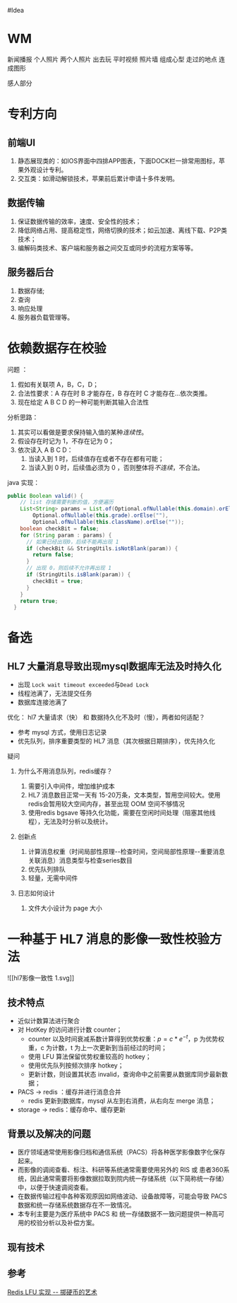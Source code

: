 #Idea
# WM
新闻播报   个人照片
两个人照片 出去玩 平时视频
照片墙  组成心型
走过的地点 连成图形

感人部分


# 专利方向

## 前端UI
1. 静态展现类的：如IOS界面中四排APP图表，下面DOCK栏一排常用图标，苹果外观设计专利。
2. 交互类：如滑动解锁技术，苹果前后累计申请十多件发明。

## 数据传输
1. 保证数据传输的效率，速度、安全性的技术；
2. 降低网络占用、提高稳定性，网络切换的技术；如云加速、离线下载、P2P类技术；
3. 编解码类技术、客户端和服务器之间交互或同步的流程方案等等。

## 服务器后台
1. 数据存储;
2. 查询
3. 响应处理
4. 服务器负载管理等。


# 依赖数据存在校验
问题 ：
1. 假如有关联项 A，B，C，D；
2. 合法性要求：A 存在时 B 才能存在，B 存在时 C 才能存在...依次类推。
3. 现在给定 A B C D 的一种可能判断其输入合法性

分析思路：
1. 其实可以看做是要求保持输入值的某种*连续性*。
2. 假设存在时记为 1，不存在记为 0；
3. 依次读入 A B C D：
	1. 当读入到 1 时，后续值存在或者不存在都有可能；
	2. 当读入到 0 时，后续值必须为 0 ，否则整体将*不连续*，不合法。

java 实现：

```java
public Boolean valid() {
	// list 存储需要判断的值，方便遍历
    List<String> params = List.of(Optional.ofNullable(this.domain).orElse(""),
        Optional.ofNullable(this.grade).orElse(""),
        Optional.ofNullable(this.className).orElse(""));
    boolean checkBit = false;
    for (String param : params) {
      // 如果已经出现0，后续不能再出现 1
      if (checkBit && StringUtils.isNotBlank(param)) {
        return false;
      }
      // 出现 0，则后续不允许再出现 1
      if (StringUtils.isBlank(param)) {
        checkBit = true;
      }
    }
    return true;
  }
```



# 备选
## HL7 大量消息导致出现mysql数据库无法及时持久化
- 出现 `Lock wait timeout exceeded`与`Dead Lock`
- 线程池满了，无法提交任务
- 数据库连接池满了


优化：
hl7 大量请求（快）  和  数据持久化不及时（慢），两者如何适配？

- 参考 mysql 方式，使用日志记录
- 优先队列，排序重要类型的 HL7 消息（其次根据日期排序），优先持久化


疑问
1. 为什么不用消息队列，redis缓存？
	1. 需要引入中间件，增加维护成本
	2. HL7 消息数目正常一天有 15-20万条，文本类型，暂用空间较大。使用redis会暂用较大空间内存，甚至出现 OOM 空间不够情况
	3. 使用redis  bgsave 等持久化功能，需要在空闲时间处理（阻塞其他线程），无法及时分析以及统计。
2. 创新点
	1. 计算消息权重（时间局部性原理--检查时间，空间局部性原理--重要消息关联消息）消息类型与检查series数目
	2. 优先队列排队
	3. 轻量，无需中间件

3. 日志如何设计
	1. 文件大小设计为 page 大小




# 一种基于 HL7 消息的影像一致性校验方法

![[hl7影像一致性 1.svg]]

## 技术特点
- 近似计数算法进行聚合
- 对 HotKey 的访问进行计数 counter；
	- counter 以及时间衰减系数计算得到优势权重：$p=c*e^{-t}$，p 为优势权重，c 为计数，t 为上一次更新到当前经过的时间；
	- 使用 LFU 算法保留优势权重较高的 hotkey；
	- 使用优先队列按频次排序 hotkey；
	- 更新计数，则设置其状态 invalid，查询命中之前需要从数据库同步最新数据；
- PACS -> redis ：缓存并进行消息合并
	- redis 更新到数据库，mysql 从左到右消费，从右向左 merge 消息；
- storage -> redis：缓存命中、缓存更新

## 背景以及解决的问题

- 医疗领域通常使用影像归档和通信系统（PACS）将各种医学影像数字化保存起来。
- 而影像的调阅查看、标注、科研等系统通常需要使用另外的 RIS 或 患者360系统，因此通常需要将影像数据拉取到院内统一存储系统（以下简称统一存储）中，以便于快速调阅查看。
- 在数据传输过程中各种客观原因如网络波动、设备故障等，可能会导致 PACS 数据和统一存储系统数据存在不一致情况。
- 本专利主要是为医疗系统中 PACS 和 统一存储数据不一致问题提供一种高可用的校验分析以及补偿方案。


## 现有技术




## 参考
[Redis LFU 实现 -- 掷硬币的艺术](https://blog.csdn.net/jh0218/article/details/95389361)